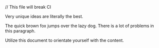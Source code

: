// This file will break CI

Very unique ideas are literally the best.

The quick brown fox jumps over the lazy dog. There is a lot of problems in this paragraph.

Utilize this document to orientate yourself with the content. 
